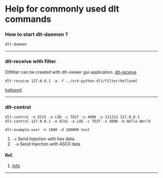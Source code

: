 # Help for commonly used dlt commands
### How to start dlt-daemon ?
```sh
dlt-daemon
```
***
### dlt-receive with filter
Dltfilter can be created with dlt-viewer gui application.
[dlt-receive][DLT-RECEIVE-SRC]
```
dlt-receive 127.0.0.1 -a -f ../srk-python-dlt/filter/helloxml
```
[helloxml](https://raw.githubusercontent.com/senthil4321/srk-python-dlt/master/filter/helloxml) 

[DLT-RECEIVE-SRC]: https://raw.githubusercontent.com/GENIVI/dlt-daemon/master/src/console/dlt-receive.c "dlt-receive-src"
***
### dlt-control
```
dlt-control -e ECU1 -a LOG -c TEST -s 4096 -x 111212 127.0.0.1
dlt-control 127.0.0.1 -e ECU1 -a LOG -c TEST -s 4096 -m Hello World

dlt-example-user -n 1000 -d 100000 test
```

1. `-x` Send Injection with hex data
1. ` -m` Send Injection with ASCII data 
#### Ref.
1. [Info](https://lists.linuxfoundation.org/pipermail/genivi-diagnostic-log-and-trace/2015-December/000857.html)
***

